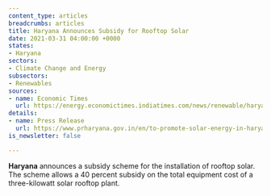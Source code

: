 ```yaml
---
content_type: articles
breadcrumbs: articles
title: Haryana Announces Subsidy for Rooftop Solar
date: 2021-03-31 04:00:00 +0000
states:
- Haryana
sectors:
- Climate Change and Energy
subsectors:
- Renewables
sources:
- name: Economic Times
  url: https://energy.economictimes.indiatimes.com/news/renewable/haryana-announces-subsidy-on-rooftop-solar-power-plants/81698922
details:
- name: Press Release
  url: https://www.prharyana.gov.in/en/to-promote-solar-energy-in-haryana-the-dakshin-haryana-bijli-vitaran-nigam-has-implemented-a-scheme
is_newsletter: false

---
```

**Haryana** announces a subsidy scheme for the installation of rooftop solar. The scheme allows a 40 percent subsidy on the total equipment cost of a three-kilowatt solar rooftop plant.
